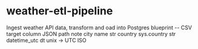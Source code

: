 # weather-etl-pipeline
Ingest weather API  data, transform and oad into Postgres
blueprint -- CSV
target column	JSON path	note
city	name	str
country	sys.country	str
datetime_utc	dt	unix → UTC ISO
